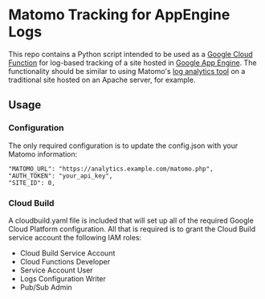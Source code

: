 
# Matomo Tracking for AppEngine Logs #

This repo contains a Python script intended to be used as a [Google Cloud Function](https://cloud.google.com/functions) for log-based tracking of a site hosted in [Google App Engine](https://cloud.google.com/appengine). The functionality should be similar to using Matomo's [log analytics tool](https://matomo.org/docs/log-analytics-tool-how-to/) on a traditional site hosted on an Apache server, for example.

## Usage ##

### Configuration ###

The only required configuration is to update the config.json with your Matomo information:

```
"MATOMO_URL": "https://analytics.example.com/matomo.php",
"AUTH_TOKEN": "your_api_key",
"SITE_ID": 0,
```

### Cloud Build ###

A cloudbuild.yaml file is included that will set up all of the required Google Cloud Platform configuration. All that is required is to grant the Cloud Build service account the following IAM roles:

* Cloud Build Service Account
* Cloud Functions Developer
* Service Account User
* Logs Configuration Writer
* Pub/Sub Admin
